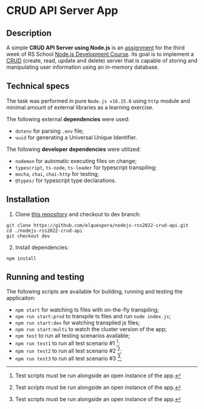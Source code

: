 # CRUD API Server App

## Description

A simple **CRUD API Server using Node.js** is an [assignment](https://github.com/AlreadyBored/nodejs-assignments/blob/main/assignments/crud-api/assignment.md) for the third week of RS School [Node.js Development Course](https://github.com/AlreadyBored/nodejs-assignments). Its goal is to implement a [CRUD](https://en.wikipedia.org/wiki/Create,_read,_update_and_delete) (create, read, update and delete) server that is capable of storing and manipulating user information using an in-memory database.

## Technical specs

The task was performed in pure `Node.js v16.15.0` using `http` module and minimal amount of external libraries as a learning exercise.

The following external **dependencies** were used:

- `dotenv` for parsing `.env` file;
- `uuid` for generating a Universal Unique Identifier.

The following **developer dependencies** were utilized:

- `nodemon` for automatic executing files on change;
- `typescript`, `ts-node`, `ts-loader` for typescript transpiling;
- `mocha`, `chai`, `chai-http` for testing;
- `@types/` for typescript type declarations.

## Installation

1. Clone [this repository](https://github.com/elquespera/nodejs-rss2022-crud-api) and checkout to dev branch:

```shell
git clone https://github.com/elquespera/nodejs-rss2022-crud-api.git
cd ./nodejs-rss2022-crud-api
git checkout dev
```

2. Install dependencies:

```shell
npm install
```

## Running and testing

The following scripts are available for building, running and testing the applicaiton:

- `npm start` for watching ts files with on-the-fly transpiling;
- `npm run start:prod` to transpile ts files and run `node index.js`;
- `npm run start:dev` for watching transpiled js files;
- `npm run start:multi` to watch the cluster version of the app;
- `npm test` to run all testing scenarios available;
- `npm run test1` to run all test scenario #1 [^1];
- `npm run test2` to run all test scenario #2 [^1];
- `npm run test3` to run all test scenario #3 [^1];


[^1]: Test scripts must be run alongside an open instance of the app.